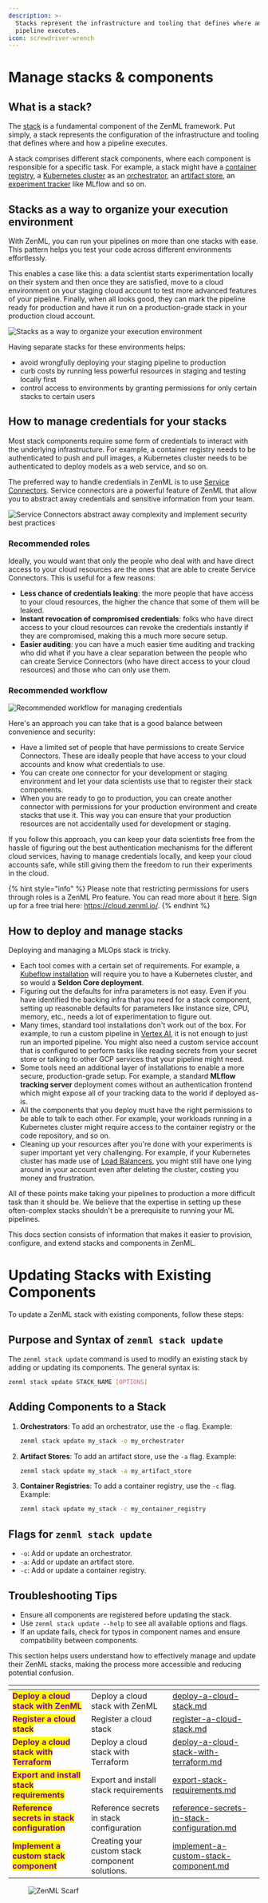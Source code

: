 ```yaml
---
description: >-
  Stacks represent the infrastructure and tooling that defines where and how a
  pipeline executes.
icon: screwdriver-wrench
---
```


# Manage stacks & components

## What is a stack?

The [stack](https://docs.zenml.io/user-guides/production-guide/understand-stacks) is a fundamental component of the ZenML framework. Put simply, a stack represents the configuration of the infrastructure and tooling that defines where and how a pipeline executes.

A stack comprises different stack components, where each component is responsible for a specific task. For example, a stack might have a [container registry](https://docs.zenml.io/stacks/container-registries), a [Kubernetes cluster](https://docs.zenml.io/stacks/orchestrators/kubernetes) as an [orchestrator](https://docs.zenml.io/stacks/orchestrators), an [artifact store](https://docs.zenml.io/stacks/artifact-stores), an [experiment tracker](https://docs.zenml.io/stacks/experiment-trackers) like MLflow and so on.

## Stacks as a way to organize your execution environment

With ZenML, you can run your pipelines on more than one stacks with ease. This pattern helps you test your code across different environments effortlessly.

This enables a case like this: a data scientist starts experimentation locally on their system and then once they are satisfied, move to a cloud environment on your staging cloud account to test more advanced features of your pipeline. Finally, when all looks good, they can mark the pipeline ready for production and have it run on a production-grade stack in your production cloud account.

![Stacks as a way to organize your execution environment](../../../.gitbook/assets/stack_envs.png)

Having separate stacks for these environments helps:

* avoid wrongfully deploying your staging pipeline to production
* curb costs by running less powerful resources in staging and testing locally first
* control access to environments by granting permissions for only certain stacks to certain users

## How to manage credentials for your stacks

Most stack components require some form of credentials to interact with the underlying infrastructure. For example, a container registry needs to be authenticated to push and pull images, a Kubernetes cluster needs to be authenticated to deploy models as a web service, and so on.

The preferred way to handle credentials in ZenML is to use [Service Connectors](https://docs.zenml.io/how-to/infrastructure-deployment/auth-management/service-connectors-guide). Service connectors are a powerful feature of ZenML that allow you to abstract away credentials and sensitive information from your team.

![Service Connectors abstract away complexity and implement security best practices](../../../.gitbook/assets/ConnectorsDiagram.png)

### Recommended roles

Ideally, you would want that only the people who deal with and have direct access to your cloud resources are the ones that are able to create Service Connectors. This is useful for a few reasons:

* **Less chance of credentials leaking**: the more people that have access to your cloud resources, the higher the chance that some of them will be leaked.
* **Instant revocation of compromised credentials**: folks who have direct access to your cloud resources can revoke the credentials instantly if they are compromised, making this a much more secure setup.
* **Easier auditing**: you can have a much easier time auditing and tracking who did what if you have a clear separation between the people who can create Service Connectors (who have direct access to your cloud resources) and those who can only use them.

### Recommended workflow

![Recommended workflow for managing credentials](../../../.gitbook/assets/service_con_workflow.png)

Here's an approach you can take that is a good balance between convenience and security:

* Have a limited set of people that have permissions to create Service Connectors. These are ideally people that have access to your cloud accounts and know what credentials to use.
* You can create one connector for your development or staging environment and let your data scientists use that to register their stack components.
* When you are ready to go to production, you can create another connector with permissions for your production environment and create stacks that use it. This way you can ensure that your production resources are not accidentally used for development or staging.

If you follow this approach, you can keep your data scientists free from the hassle of figuring out the best authentication mechanisms for the different cloud services, having to manage credentials locally, and keep your cloud accounts safe, while still giving them the freedom to run their experiments in the cloud.

{% hint style="info" %}
Please note that restricting permissions for users through roles is a ZenML Pro feature. You can read more about it [here](https://docs.zenml.io/pro/core-concepts/roles). Sign up for a free trial here: https://cloud.zenml.io/.
{% endhint %}

## How to deploy and manage stacks

Deploying and managing a MLOps stack is tricky.

* Each tool comes with a certain set of requirements. For example, a [Kubeflow installation](https://www.kubeflow.org/docs/started/installing-kubeflow/) will require you to have a Kubernetes cluster, and so would a **Seldon Core deployment**.
* Figuring out the defaults for infra parameters is not easy. Even if you have identified the backing infra that you need for a stack component, setting up reasonable defaults for parameters like instance size, CPU, memory, etc., needs a lot of experimentation to figure out.
* Many times, standard tool installations don't work out of the box. For example, to run a custom pipeline in [Vertex AI](https://cloud.google.com/vertex-ai), it is not enough to just run an imported pipeline. You might also need a custom service account that is configured to perform tasks like reading secrets from your secret store or talking to other GCP services that your pipeline might need.
* Some tools need an additional layer of installations to enable a more secure, production-grade setup. For example, a standard **MLflow tracking server** deployment comes without an authentication frontend which might expose all of your tracking data to the world if deployed as-is.
* All the components that you deploy must have the right permissions to be able to talk to each other. For example, your workloads running in a Kubernetes cluster might require access to the container registry or the code repository, and so on.
* Cleaning up your resources after you're done with your experiments is super important yet very challenging. For example, if your Kubernetes cluster has made use of [Load Balancers](https://kubernetes.io/docs/concepts/services-networking/service/#loadbalancer), you might still have one lying around in your account even after deleting the cluster, costing you money and frustration.

All of these points make taking your pipelines to production a more difficult task than it should be. We believe that the expertise in setting up these often-complex stacks shouldn't be a prerequisite to running your ML pipelines.

This docs section consists of information that makes it easier to provision, configure, and extend stacks and components in ZenML.

# Updating Stacks with Existing Components

To update a ZenML stack with existing components, follow these steps:

## Purpose and Syntax of `zenml stack update`

The `zenml stack update` command is used to modify an existing stack by adding or updating its components. The general syntax is:

```bash
zenml stack update STACK_NAME [OPTIONS]
```

## Adding Components to a Stack

1. **Orchestrators**: To add an orchestrator, use the `-o` flag. Example:
   ```bash
   zenml stack update my_stack -o my_orchestrator
   ```

2. **Artifact Stores**: To add an artifact store, use the `-a` flag. Example:
   ```bash
   zenml stack update my_stack -a my_artifact_store
   ```

3. **Container Registries**: To add a container registry, use the `-c` flag. Example:
   ```bash
   zenml stack update my_stack -c my_container_registry
   ```

## Flags for `zenml stack update`

- `-o`: Add or update an orchestrator.
- `-a`: Add or update an artifact store.
- `-c`: Add or update a container registry.

## Troubleshooting Tips

- Ensure all components are registered before updating the stack.
- Use `zenml stack update --help` to see all available options and flags.
- If an update fails, check for typos in component names and ensure compatibility between components.

This section helps users understand how to effectively manage and update their ZenML stacks, making the process more accessible and reducing potential confusion.

<table data-view="cards"><thead><tr><th></th><th></th><th data-hidden data-card-target data-type="content-ref"></th></tr></thead><tbody><tr><td><mark style="color:purple;"><strong>Deploy a cloud stack with ZenML</strong></mark></td><td>Deploy a cloud stack with ZenML</td><td><a href="deploy-a-cloud-stack.md">deploy-a-cloud-stack.md</a></td></tr><tr><td><mark style="color:purple;"><strong>Register a cloud stack</strong></mark></td><td>Register a cloud stack</td><td><a href="register-a-cloud-stack.md">register-a-cloud-stack.md</a></td></tr><tr><td><mark style="color:purple;"><strong>Deploy a cloud stack with Terraform</strong></mark></td><td>Deploy a cloud stack with Terraform</td><td><a href="deploy-a-cloud-stack-with-terraform.md">deploy-a-cloud-stack-with-terraform.md</a></td></tr><tr><td><mark style="color:purple;"><strong>Export and install stack requirements</strong></mark></td><td>Export and install stack requirements</td><td><a href="export-stack-requirements.md">export-stack-requirements.md</a></td></tr><tr><td><mark style="color:purple;"><strong>Reference secrets in stack configuration</strong></mark></td><td>Reference secrets in stack configuration</td><td><a href="reference-secrets-in-stack-configuration.md">reference-secrets-in-stack-configuration.md</a></td></tr><tr><td><mark style="color:purple;"><strong>Implement a custom stack component</strong></mark></td><td>Creating your custom stack component solutions.</td><td><a href="implement-a-custom-stack-component.md">implement-a-custom-stack-component.md</a></td></tr></tbody></table>

<figure><img src="https://static.scarf.sh/a.png?x-pxid=f0b4f458-0a54-4fcd-aa95-d5ee424815bc" alt="ZenML Scarf"><figcaption></figcaption></figure>

